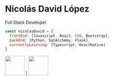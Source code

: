 # Nicolás David López
Full Stack Developer


```javascript
const nicolasDavid = {
  frontEnd: [Javascript, React, CSS, Bootstrap],
  backEnd: [Python, SqlAlchemy, Flask],
  currentlyLearning: [Typescript, ReactNative]
}
```
<img height="64px" src="https://cdn.svgporn.com/logos/javascript.svg"> | <img height="64px" src="https://cdn.svgporn.com/logos/python.svg">
